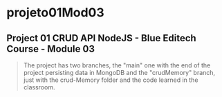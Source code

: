 # projeto01Mod03
## Project 01 CRUD API NodeJS - Blue Editech Course - Module 03 

 > The project has two branches, the "main" one with the end of the project persisting data in MongoDB and the "crudMemory" branch, just with the crud-Memory folder and the code learned in the classroom.
